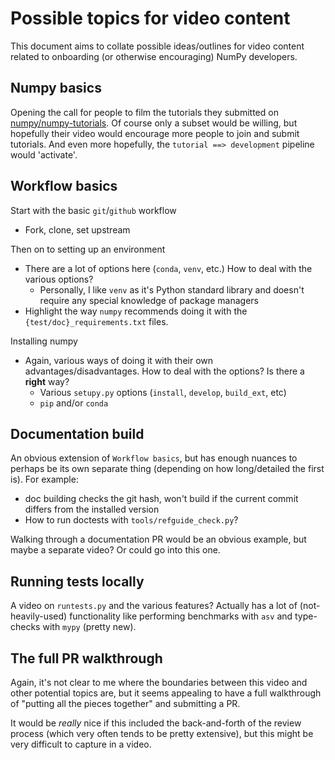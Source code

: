 # Possible topics for video content

This document aims to collate possible ideas/outlines for video content related
to onboarding (or otherwise encouraging) NumPy developers.

## Numpy basics

Opening the call for people to film the tutorials they submitted on
[numpy/numpy-tutorials](https://github.com/numpy/numpy-tutorials). Of course
only a subset would be willing, but hopefully their video would encourage more
people to join and submit tutorials. And even more hopefully, the `tutorial ==>
development` pipeline would 'activate'.

## Workflow basics

Start with the basic `git`/`github` workflow
 - Fork, clone, set upstream

Then on to setting up an environment
 - There are a lot of options here (`conda`, `venv`, etc.) How to deal with the
   various options?
	* Personally, I like `venv` as it's Python standard library
	  and doesn't require any special knowledge of package managers
 - Highlight the way `numpy` recommends doing it with the
   `{test/doc}_requirements.txt` files.

Installing numpy
 - Again, various ways of doing it with their own advantages/disadvantages.
   How to deal with the options? Is there a **right** way?
	 * Various `setupy.py` options (`install`, `develop`, `build_ext`, etc)
	 * `pip` and/or `conda`

## Documentation build

An obvious extension of `Workflow basics`, but has enough nuances to perhaps be
its own separate thing (depending on how long/detailed the first is).  For
example:
 - doc building checks the git hash, won't build if the current commit
   differs from the installed version
 - How to run doctests with `tools/refguide_check.py`?

Walking through a documentation PR would be an obvious example, but maybe a
separate video? Or could go into this one.

## Running tests locally

A video on `runtests.py` and the various features? Actually has a lot of
(not-heavily-used) functionality like performing benchmarks with `asv` and
type-checks with `mypy` (pretty new).

## The full PR walkthrough

Again, it's not clear to me where the boundaries between this video and other
potential topics are, but it seems appealing to have a full walkthrough of
"putting all the pieces together" and submitting a PR.

It would be *really* nice if this included the back-and-forth of the review
process (which very often tends to be pretty extensive), but this might be very
difficult to capture in a video.
